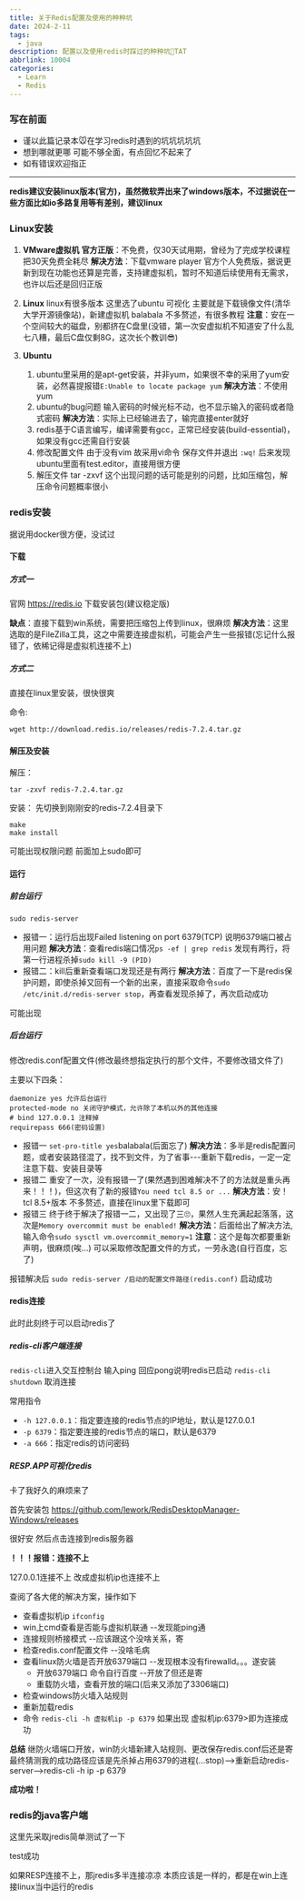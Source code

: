 ```yaml
---
title: 关于Redis配置及使用的种种坑
date: 2024-2-11
tags:
  - java
description: 配置以及使用redis时踩过的种种坑🥺TAT
abbrlink: 10004
categories: 
  - Learn
  - Redis
---
```


### 写在前面

* 谨以此篇记录本🐭在学习redis时遇到的坑坑坑坑坑
* 想到哪就更哪 可能不够全面，有点回忆不起来了
* 如有错误欢迎指正

---

**redis建议安装linux版本(官方)，虽然微软弄出来了windows版本，不过据说在一些方面比如io多路复用等有差别，建议linux**

### Linux安装

1. **VMware虚拟机**
**官方正版**：不免费，仅30天试用期，曾经为了完成学校课程把30天免费全耗尽
**解决方法**：下载vmware player 官方个人免费版，据说更新到现在功能也还算是完善，支持建虚拟机，暂时不知道后续使用有无需求，也许以后还是回归正版

2. **Linux**
linux有很多版本 这里选了ubuntu 可视化
主要就是下载镜像文件(清华大学开源镜像站)，新建虚拟机 balabala 不多赘述，有很多教程
**注意**：安在一个空间较大的磁盘，别都挤在C盘里(没错，第一次安虚拟机不知道安了什么乱七八糟，最后C盘仅剩8G，这次长个教训😎)

3. **Ubuntu**
   1. ubuntu里采用的是apt-get安装，并非yum，如果很不幸的采用了yum安装，必然喜提报错``E:Unable to locate package yum``
   **解决方法**：不使用yum
   2. ubuntu的bug问题 输入密码的时候光标不动，也不显示输入的密码或者隐式密码
   **解决方法**：实际上已经输进去了，输完直接enter就好
   3. redis基于C语言编写，编译需要有gcc，正常已经安装(build-essential)，如果没有gcc还需自行安装
   4. 修改配置文件 由于没有vim 故采用vi命令
      保存文件并退出 ``:wq!`` 后来发现ubuntu里面有test.editor，直接用很方便
   5. 解压文件 tar -zxvf 这个出现问题的话可能是别的问题，比如压缩包，解压命令问题概率很小

### redis安装

据说用docker很方便，没试过

#### 下载

##### 方式一

官网 https://redis.io 下载安装包(建议稳定版)

**缺点**：直接下载到win系统，需要把压缩包上传到linux，很麻烦
**解决方法**：这里选取的是FileZilla工具，这之中需要连接虚拟机，可能会产生一些报错(忘记什么报错了，依稀记得是虚拟机连接不上)

##### 方式二

直接在linux里安装，很快很爽

命令:
```
wget http://download.redis.io/releases/redis-7.2.4.tar.gz
```

#### 解压及安装

解压：
```
tar -zxvf redis-7.2.4.tar.gz
```

安装：
先切换到刚刚安的redis-7.2.4目录下
```
make
make install
```
可能出现权限问题 前面加上sudo即可

#### 运行

##### 前台运行

``sudo redis-server``

* 报错一：运行后出现Failed listening on port 6379(TCP)
说明6379端口被占用问题
**解决方法**：查看redis端口情况``ps -ef | grep redis``
发现有两行，将第一行进程杀掉``sudo kill -9 (PID)``
* 报错二：kill后重新查看端口发现还是有两行
**解决方法**：百度了一下是redis保护问题，即使杀掉又回有一个新的出来，直接采取命令``sudo /etc/init.d/redis-server stop``，再查看发现杀掉了，再次启动成功
  
可能出现

##### 后台运行

修改redis.conf配置文件(修改最终想指定执行的那个文件，不要修改错文件了)

主要以下四条：
```
daemonize yes 允许后台运行
protected-mode no 关闭守护模式，允许除了本机以外的其他连接
# bind 127.0.0.1 注释掉
requirepass 666(密码设置)
```

* 报错一 ``set-pro-title yes``balabala(后面忘了)
**解决方法**：多半是redis配置问题，或者安装路径混了，找不到文件，为了省事---重新下载redis，一定一定注意下载、安装目录等
* 报错二 重安了一次，没有报错一了(果然遇到困难解决不了的方法就是重头再来！！！)，但这次有了新的报错``You need tcl 8.5 or ...``
**解决方法**：安！tcl 8.5+版本 不多赘述，直接在linux里下载即可
* 报错三 终于终于解决了报错一二，又出现了三🙄，果然人生充满起起落落，这次是``Memory overcommit must be enabled!``
**解决方法**：后面给出了解决方法,输入命令``sudo sysctl vm.overcommit_memory=1``
**注意**：这个是每次都要重新声明，很麻烦(唉...)
可以采取修改配置文件的方式，一劳永逸(自行百度，忘了)

报错解决后
``sudo redis-server /启动的配置文件路径(redis.conf)``
启动成功

#### redis连接

此时此刻终于可以启动redis了

##### redis-cli客户端连接

``redis-cli``进入交互控制台
输入ping 回应pong说明redis已启动
``redis-cli shutdown``
取消连接

常用指令
- ``-h 127.0.0.1``：指定要连接的redis节点的IP地址，默认是127.0.0.1
- ``-p 6379``：指定要连接的redis节点的端口，默认是6379
- ``-a 666``：指定redis的访问密码 

##### RESP.APP可视化redis

卡了我好久的麻烦来了

首先安装包
https://github.com/lework/RedisDesktopManager-Windows/releases

很好安 然后点击连接到redis服务器

**！！！报错：连接不上**

127.0.0.1连接不上
改成虚拟机ip也连接不上

查阅了各大佬的解决方案，操作如下

* 查看虚拟机ip ``ifconfig``
* win上cmd查看是否能与虚拟机联通  --发现能ping通
* 连接规则桥接模式  --应该跟这个没啥关系，寄
* 检查redis.conf配置文件  --没啥毛病
* 查看linux防火墙是否开放6379端口  --发现根本没有firewalld。。。遂安装
  * 开放6379端口 命令自行百度   --开放了但还是寄
  * 重载防火墙，查看开放的端口(后来又添加了3306端口)
* 检查windows防火墙入站规则
* 重新加载redis
* 命令 ``redis-cli -h 虚拟机ip -p 6379`` 如果出现 虚拟机ip:6379>即为连接成功

**总结** 
继防火墙端口开放，win防火墙新建入站规则、更改保存redis.conf后还是寄
最终猜测我的成功路径应该是先杀掉占用6379的进程(...stop)-->重新启动redis-server-->redis-cli -h ip -p 6379

**成功啦！**

### redis的java客户端

这里先采取jredis简单测试了一下

test成功

如果RESP连接不上，那jredis多半连接凉凉
本质应该是一样的，都是在win上连接linux当中运行的redis
